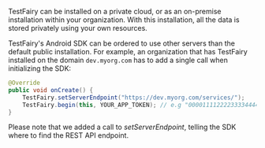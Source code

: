 
TestFairy can be installed on a private cloud, or as an on-premise installation within your organization. With this installation, all the data is stored privately using your own resources.

TestFairy's Android SDK can be ordered to use other servers than the default public installation. For example, an organization that has TestFairy installed on the domain `dev.myorg.com` has to add a single call when initializing the SDK:

```java
@Override
public void onCreate() {
	TestFairy.setServerEndpoint("https://dev.myorg.com/services/"); 
	TestFairy.begin(this, YOUR_APP_TOKEN); // e.g "0000111122223333444455566667777788889999";
}
```

Please note that we added a call to *setServerEndpoint*, telling the SDK where to find the REST API endpoint.

